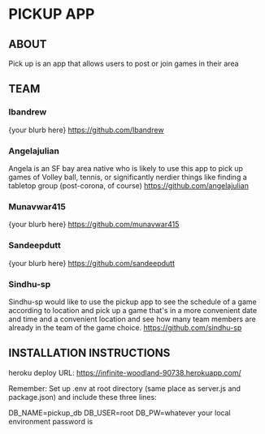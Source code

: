 # PICKUP APP

## ABOUT

Pick up is an app that allows users to post or join games in their area

## TEAM

### Ibandrew

{your blurb here}
https://github.com/Ibandrew

### Angelajulian

Angela is an SF bay area native who is likely to use this app to pick up games of Volley ball, tennis, or significantly nerdier things like finding a tabletop group (post-corona, of course)
https://github.com/angelajulian

### Munavwar415

{your blurb here}
https://github.com/munavwar415

### Sandeepdutt

{your blurb here}
https://github.com/sandeepdutt

### Sindhu-sp

Sindhu-sp would like to use the pickup app to see the schedule of a game according to location and pick up a game that's in a more convenient date and time and a convenient location and see how many team members are already in the team of the game choice.
https://github.com/sindhu-sp

## INSTALLATION INSTRUCTIONS

heroku deploy URL: https://infinite-woodland-90738.herokuapp.com/

Remember: Set up .env at root directory (same place as server.js and package.json) and include these three lines:

DB_NAME=pickup_db
DB_USER=root
DB_PW=whatever your local environment password is
